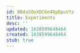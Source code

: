 ```yaml
---
id: BBda5OoXDC6e4OpDpuVtz
title: Experiments
desc: ''
updated: 1638599648464
created: 1638599648464
stub: true
---
```


